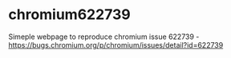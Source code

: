 # chromium622739
Simeple webpage to reproduce chromium issue 622739 - https://bugs.chromium.org/p/chromium/issues/detail?id=622739
